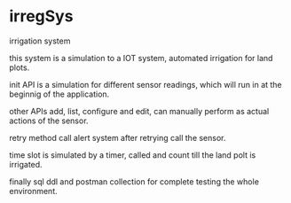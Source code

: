 # irregSys
irrigation system

this system is a simulation to a IOT system, automated irrigation for land plots.

init API is a simulation for different sensor readings, which will run in at the beginnig of the application.

other APIs add, list, configure and edit, can manually perform as actual actions of the sensor.

retry method call alert system after retrying call the sensor.

time slot is simulated by a timer, called and count till the land polt is irrigated.

finally sql ddl and postman collection for complete testing the whole environment.
